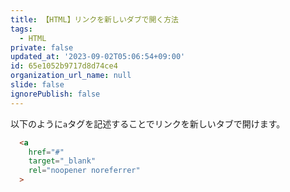 ```yaml
---
title: 【HTML】リンクを新しいダブで開く方法
tags:
  - HTML
private: false
updated_at: '2023-09-02T05:06:54+09:00'
id: 65e1052b9717d8d74ce4
organization_url_name: null
slide: false
ignorePublish: false
---
```

以下のように`a`タグを記述することでリンクを新しいタブで開けます。

```html
  <a
    href="#"
    target="_blank"
    rel="noopener noreferrer"
  >
```
